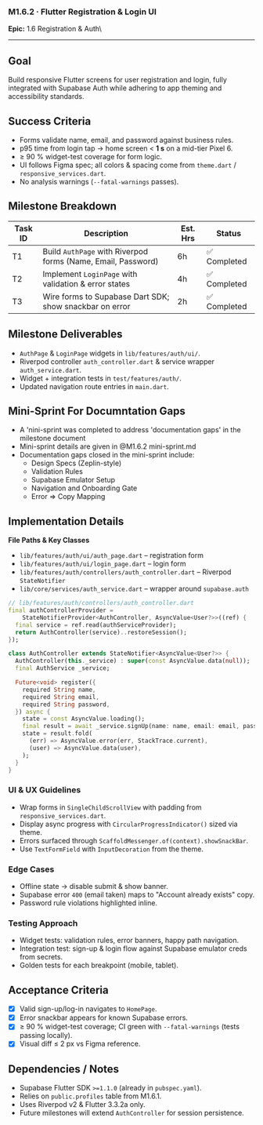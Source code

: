 ### M1.6.2 · Flutter Registration & Login UI

**Epic:** 1.6 Registration & Auth\

---

## Goal

Build responsive Flutter screens for user registration and login, fully
integrated with Supabase Auth while adhering to app theming and accessibility
standards.

## Success Criteria

- Forms validate name, email, and password against business rules.
- p95 time from login tap → home screen < **1 s** on a mid-tier Pixel 6.
- ≥ 90 % widget-test coverage for form logic.
- UI follows Figma spec; all colors & spacing come from `theme.dart` /
  `responsive_services.dart`.
- No analysis warnings (`--fatal-warnings` passes).

## Milestone Breakdown

| Task ID | Description                                                  | Est. Hrs | Status       |
| ------- | ------------------------------------------------------------ | -------- | ------------ |
| T1      | Build `AuthPage` with Riverpod forms (Name, Email, Password) | 6h       | ✅ Completed |
| T2      | Implement `LoginPage` with validation & error states         | 4h       | ✅ Completed |
| T3      | Wire forms to Supabase Dart SDK; show snackbar on error      | 2h       | ✅ Completed |

## Milestone Deliverables

- `AuthPage` & `LoginPage` widgets in `lib/features/auth/ui/`.
- Riverpod controller `auth_controller.dart` & service wrapper
  `auth_service.dart`.
- Widget + integration tests in `test/features/auth/`.
- Updated navigation route entries in `main.dart`.

## Mini-Sprint For Documntation Gaps

- A 'nini-sprint was completed to address 'documentation gaps' in the milestone
  document
- Mini-sprint details are given in @M1.6.2 mini-sprint.md
- Documentation gaps closed in the mini-sprint include:
  - Design Specs (Zeplin-style)
  - Validation Rules
  - Supabase Emulator Setup
  - Navigation and Onboarding Gate
  - Error => Copy Mapping

## Implementation Details

**File Paths & Key Classes**

- `lib/features/auth/ui/auth_page.dart` – registration form
- `lib/features/auth/ui/login_page.dart` – login form
- `lib/features/auth/controllers/auth_controller.dart` – Riverpod
  `StateNotifier`
- `lib/core/services/auth_service.dart` – wrapper around `supabase.auth`

```dart
// lib/features/auth/controllers/auth_controller.dart
final authControllerProvider =
    StateNotifierProvider<AuthController, AsyncValue<User?>>((ref) {
  final service = ref.read(authServiceProvider);
  return AuthController(service)..restoreSession();
});

class AuthController extends StateNotifier<AsyncValue<User?>> {
  AuthController(this._service) : super(const AsyncValue.data(null));
  final AuthService _service;

  Future<void> register({
    required String name,
    required String email,
    required String password,
  }) async {
    state = const AsyncValue.loading();
    final result = await _service.signUp(name: name, email: email, password: password);
    state = result.fold(
      (err) => AsyncValue.error(err, StackTrace.current),
      (user) => AsyncValue.data(user),
    );
  }
}
```

### UI & UX Guidelines

- Wrap forms in `SingleChildScrollView` with padding from
  `responsive_services.dart`.
- Display async progress with `CircularProgressIndicator()` sized via theme.
- Errors surfaced through `ScaffoldMessenger.of(context).showSnackBar`.
- Use `TextFormField` with `InputDecoration` from the theme.

### Edge Cases

- Offline state → disable submit & show banner.
- Supabase error `400` (email taken) maps to "Account already exists" copy.
- Password rule violations highlighted inline.

### Testing Approach

- Widget tests: validation rules, error banners, happy path navigation.
- Integration test: sign-up & login flow against Supabase emulator creds from
  secrets.
- Golden tests for each breakpoint (mobile, tablet).

## Acceptance Criteria

- [x] Valid sign-up/log-in navigates to `HomePage`.
- [x] Error snackbar appears for known Supabase errors.
- [x] ≥ 90 % widget-test coverage; CI green with `--fatal-warnings` (tests
      passing locally).
- [x] Visual diff ≤ 2 px vs Figma reference.

## Dependencies / Notes

- Supabase Flutter SDK `>=1.1.0` (already in `pubspec.yaml`).
- Relies on `public.profiles` table from M1.6.1.
- Uses Riverpod v2 & Flutter 3.3.2a only.
- Future milestones will extend `AuthController` for session persistence.
